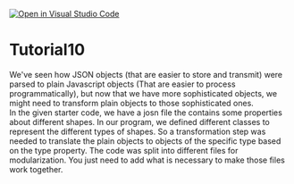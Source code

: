 [![Open in Visual Studio Code](https://classroom.github.com/assets/open-in-vscode-f059dc9a6f8d3a56e377f745f24479a46679e63a5d9fe6f495e02850cd0d8118.svg)](https://classroom.github.com/online_ide?assignment_repo_id=6488866&assignment_repo_type=AssignmentRepo)
# Tutorial10
We've seen how JSON objects (that are easier to store and transmit) were parsed to plain Javascript objects (That are easier to process programmatically),  but now that we have more sophisticated objects, we might need to transform plain objects to those sophisticated ones.  
In the given starter code, we have a josn file the contains some properties about different shapes. In our program, we defined different classes to represent the different types of shapes. So a transformation step was needed to translate the plain objects to objects of the specific type based on the type property.
The code was split into different files for modularization. You just need to add what is necessary to make those files work together.
